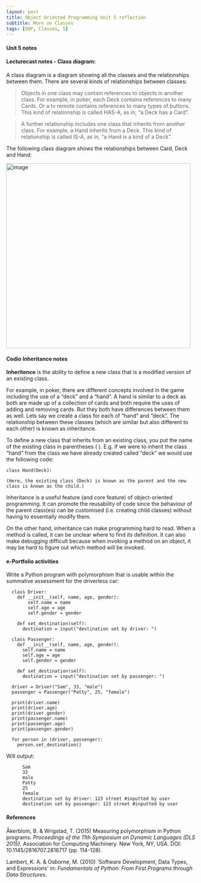 ```yaml
---
layout: post
title: Object Oriented Programming Unit 5 reflection
subtitle: More on Classes
tags: [OOP, Classes, 5]
---
```

#### Unit 5 notes
#### Lecturecast notes - Class diagram:
A class diagram is a diagram showing all the classes and the relationships between them.
There are several kinds of relationships between classes:
> Objects in one class may contain references to objects in another class. For example, in poker, each Deck contains references to many Cards. Or a tv remote contains references to many types of buttons. This kind of relationship is called HAS-A, as in, “a Deck has a Card”.

> A further relationship includes one class that inherits from another class. For example, a Hand inherits from a Deck. This kind of relationship is called IS-A, as in, “a Hand is a kind of a Deck”.


The following class diagram shows the relationships between Card, Deck and Hand:

<img width="491" alt="image" src="https://github.com/fnugent24/fnugent24.github.io/assets/119634822/c944845a-50a3-426a-8ff0-cca1b59f6f57">


#### Codio Inheritance notes

**Inheritence** is the ability to define a new class that is a modified version of an existing class.

For example, in poker, there are different concepts involved in the game including the use of a “deck” and a “hand”. A hand is similar to a deck as both are made up of a collection of cards and both require the uses of adding and removing cards. But they both have differences between them as well. Lets say we create a class for each of “hand” and “deck”. The relationship between these classes (which are similar but also different to each other) is known as inheritance.

To define a new class that inherits from an existing class, you put the name of the existing class in parentheses ( ). E.g. if we were to inherit the class “hand” from the class we have already created called “deck” we would use the following code:

    class Hand(Deck):

    (Here, the existing class (Deck) is known as the parent and the new class is known as the child.)

Inheritance is a useful feature (and core feature) of object-oriented programming. It can promote the reusability of code since the behaviour of the parent class(es) can be customised (i.e. creating child classes) without having to essentially modify them.

On the other hand, inheritance can make programming hard to read. When a method is called, it can be unclear where to find its definition. It can also make debugging difficult because when invoking a method on an object, it may be hard to figure out which method will be invoked.


#### e-Portfolio activities
Write a Python program with polymorphism that is usable within the summative assessment for the driverless car:

      class Driver:
        def __init__(self, name, age, gender):
            self.name = name
            self.age = age
            self.gender = gender
  
        def set_destination(self):
          destination = input("destination set by driver: ")

      class Passenger:
        def __init__(self, name, age, gender):
          self.name = name
          self.age = age
          self.gender = gender
  
        def set_destination(self):
          destination = input("destination set by passenger: ")

      driver = Driver("Sam", 33, "male")
      passenger = Passenger("Patty", 25, "female")

      print(driver.name)
      print(driver.age)
      print(driver.gender)
      print(passenger.name)
      print(passenger.age)
      print(passenger.gender)

      for person in (driver, passenger):
        person.set_destination()

Will output:

          Sam
          33
          male
          Patty
          25
          female
          destination set by driver: 123 street #inputted by user
          destination set by passenger: 123 street #inputted by user

#### References
Åkerblom, B. & Wrigstad, T. (2015) Measuring polymorphism in Python programs. *Proceedings of the 11th Symposium on Dynamic Languages (DLS 2015).* Association for Computing Machinery. New York, NY, USA. DOI: 10.1145/2816707.2816717 (pp. 114-128).

Lambert, K. A. & Osborne, M. (2010) 'Software Development, Data Types, and Expressions' in: *Fundamentals of Python: From First Programs through Data Structures*.
